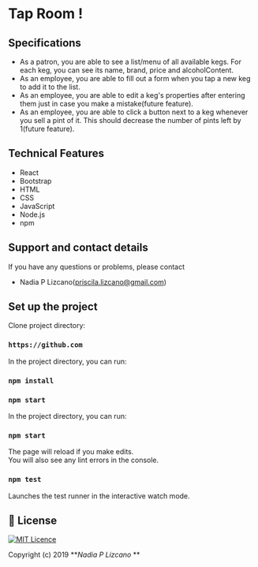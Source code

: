 # Tap Room !

## Specifications


* As a patron, you are able  to see a list/menu of all available kegs. For each keg, you can see its name, brand, price and alcoholContent.
* As an employee, you are able to fill out a form when you tap a new keg to add it to the list.
* As an employee, you are able to edit a keg's properties after entering them just in case you make a mistake(future feature).
* As an employee, you are  able to click a button next to a keg whenever you sell a pint of it. This should decrease the number of pints left by 1(future feature).


## Technical Features
* React
* Bootstrap
* HTML
* CSS
* JavaScript
* Node.js
* npm

## Support and contact details

If you have any questions or problems, please contact
* Nadia P Lizcano(priscila.lizcano@gmail.com)

##  Set up the project

Clone project directory:
### `https://github.com`
In the project directory, you can run:
### `npm install`
### `npm start`

In the project directory, you can run:

### `npm start`

The page will reload if you make edits.<br>
You will also see any lint errors in the console.

### `npm test`

Launches the test runner in the interactive watch mode.<br>


## 📜 License

[![MIT Licence](https://badges.frapsoft.com/os/mit/mit.svg?v=103)](https://opensource.org/licenses/mit-license.php)

Copyright (c) 2019 **_Nadia P Lizcano_ **